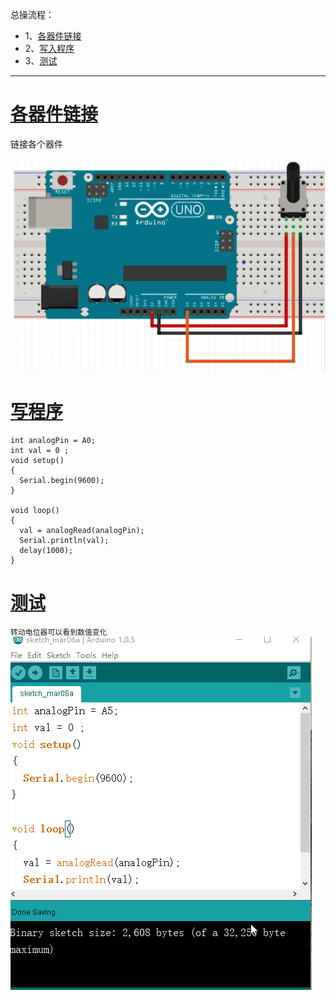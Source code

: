 总操流程：
- 1、[各器件链接](#arduino-01)
- 2、[写入程序](#arduino-02)
- 3、[测试](#arduino-03)

----------
# <a name="arduino-01" href="#" >各器件链接</a>
链接各个器件

![](image/12-1.png)
# <a name="arduino-02" href="#" >写程序</a>
```
int analogPin = A0;
int val = 0 ;
void setup()
{
  Serial.begin(9600);
}

void loop()
{
  val = analogRead(analogPin);
  Serial.println(val);
  delay(1000);
}
```
# <a name="arduino-03" href="#" >测试</a>
`转动电位器可以看到数值变化`
![](image/12-2.gif)